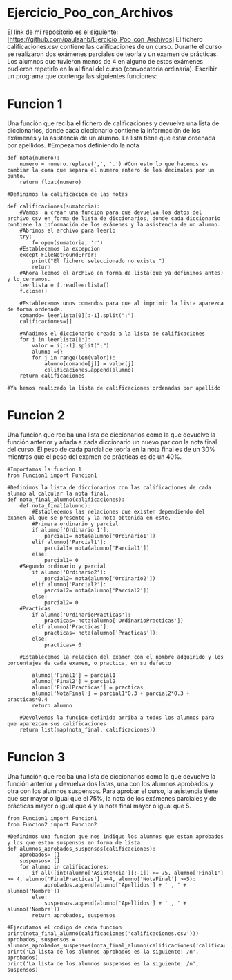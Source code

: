 # Ejercicio_Poo_con_Archivos

El link de mi repositorio es el siguiente: [https://github.com/paulaanb/Ejercicio_Poo_con_Archivos]
El fichero calificaciones.csv contiene las calificaciones de un curso. Durante el curso se realizaron dos exámenes parciales de teoría y un examen de prácticas. Los alumnos que tuvieron menos de 4 en alguno de estos exámenes pudieron repetirlo en la al final del curso (convocatoria ordinaria). Escribir un programa que contenga las siguientes funciones:

# Funcion 1
Una función que reciba el fichero de calificaciones y devuelva una lista de diccionarios, donde cada diccionario contiene la información de los exámenes y la asistencia de un alumno. La lista tiene que estar ordenada por apellidos.
    #Empezamos definiendo la nota

    def nota(numero):
        numero = numero.replace(',', '.') #Con esto lo que hacemos es cambiar la coma que separa el numero entero de los decimales por un punto.
        return float(numero)

    #Definimos la calificacion de las notas

    def calificaciones(sumatoria):
        #Vamos  a crear una funcion para que devuelva los datos del archivo csv en forma de lista de diccionarios, donde cada diccionario contiene la información de los exámenes y la asistencia de un alumno.
        #Abrimos el archivo para leerlo
        try:
            f= open(sumatoria, 'r')
        #Establecemos la excepcion
        except FileNotFoundError:
            print("El fichero seleccionado no existe.")
            return
        #Ahora leemos el archivo en forma de lista(que ya definimos antes) y lo cerramos.
        leerlista = f.readleerlista()
        f.close()
    
        #Establecemos unos comandos para que al imprimir la lista aparezca de forma ordenada.
        comando= leerlista[0][:-1].split(";")
        calificaciones=[]

        #Añadimos el diccionario creado a la lista de calificaciones
        for i in leerlista[1:]:
            valor = i[:-1].split(";")
            alumno ={}
            for j in range(len(valor)):
                alumno[comando[j]] = valor[j]
                calificaciones.append(alumno)
        return calificaciones

    #Ya hemos realizado la lista de calificaciones ordenadas por apellido


# Funcion 2
Una función que reciba una lista de diccionarios como la que devuelve la función anterior y añada a cada diccionario un nuevo par con la nota final del curso. El peso de cada parcial de teoría en la nota final es de un 30% mientras que el peso del examen de prácticas es de un 40%.

    #Importamos la funcion 1
    from Funcion1 import Funcion1

    #Definimos la lista de diccionarios con las calificaciones de cada alumno al calcular la nota final.
    def nota_final_alumno(calificaciones):
        def nota_final(alumno):
            #Establecemos las relaciones que existen dependiendo del examen al que se presente y la nota obtenida en este.
            #Primera ordinario y parcial
            if alumno['Ordinario 1']: 
                parcial1= nota(alumno['Ordinario1'])
            elif alumno['Parcial1']:
                parcial1= nota(alumno['Parcial1'])
            else:
                parcial1= 0
        #Segundo ordinario y parcial
            if alumno['Ordinario2']:
                parcial2= nota(alumno['Ordinario2'])
            elif alumno['Parcial2']:
                parcial2= nota(alumno['Parcial2'])
            else:
                parcial2= 0
        #Practicas
            if alumno['OrdinarioPracticas']:
                practicas= nota(alumno['OrdinarioPracticas'])
            elif alumno['Practicas']:
                practicas= nota(alumno['Practicas']):
            else:
                practicas= 0
        
        #Establecemos la relacion del examen con el nombre adquirido y los porcentajes de cada examen, o practica, en su defecto

            alumno['Final1'] = parcial1
            alumno['Final2'] = parcial2
            alumno['FinalPracticas'] = practicas
            alumno['NotaFinal'] = parcial1*0.3 + parcial2*0.3 + practicas*0.4
            return alumno
    
        #Devolvemos la funcion definida arriba a todos los alumnos para que aparezcan sus calificaciones
        return list(map(nota_final, calificaciones))
# Funcion 3
Una función que reciba una lista de diccionarios como la que devuelve la función anterior y devuelva dos listas, una con los alumnos aprobados y otra con los alumnos suspensos. Para aprobar el curso, la asistencia tiene que ser mayor o igual que el 75%, la nota de los exámenes parciales y de prácticas mayor o igual que 4 y la nota final mayor o igual que 5.

    from Funcion1 import Funcion1
    from Funcion2 import Funcion2

    #Definimos una funcion que nos indique los alumnos que estan aprobados y los que estan suspensos en forma de lista.
    def alumnos_aprobados_suspensos(calificaciones):
        aprobados= []
        suspensos= []
        for alumno in calificaciones:
            if all([int(alumno['Asistencia'][:-1]) >= 75, alumno['Final1'] >= 4, alumno['FinalPracticas'] >=4, alumno['NotaFinal'] >=5):
                aprobados.append(alumno['Apellidos'] + ' , ' + alumno['Nombre'])
            else:
                suspensos.append(alumno['Apellidos'] + ' , ' + alumno['Nombre'])
            return aprobados, suspensos

    #Ejecutamos el codigo de cada funcion
    print(nota_final_alumno(calificaciones('calificaciones.csv')))
    aprobados, suspensos = alumnos_aprobados_suspensos(nota_final_alumno(calificaciones('calificaciones.csv')))
    print('La lista de los alumnos aprobados es la siguiente: /n', aprobados)
    print('La lista de los alumnos suspensos es la siguiente: /n', suspensos)
